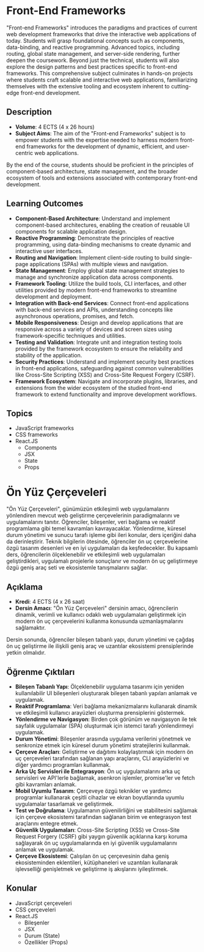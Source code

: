 # Front-End Frameworks

"Front-end Frameworks" introduces the paradigms and practices of current web development frameworks that drive the interactive web applications of today. Students will grasp foundational concepts such as components, data-binding, and reactive programming. Advanced topics, including routing, global state management, and server-side rendering, further deepen the coursework. Beyond just the technical, students will also explore the design patterns and best practices specific to front-end frameworks. This comprehensive subject culminates in hands-on projects where students craft scalable and interactive web applications, familiarizing themselves with the extensive tooling and ecosystem inherent to cutting-edge front-end development.

## Description

- **Volume**: 4 ECTS (4 x 26 hours)
- **Subject Aims**: The aim of the "Front-end Frameworks" subject is to empower students with the expertise needed to harness modern front-end frameworks for the development of dynamic, efficient, and user-centric web applications.

By the end of the course, students should be proficient in the principles of component-based architecture, state management, and the broader ecosystem of tools and extensions associated with contemporary front-end development.

## Learning Outcomes
- **Component-Based Architecture**: Understand and implement component-based architectures, enabling the creation of reusable UI components for scalable application design.
- **Reactive Programming**: Demonstrate the principles of reactive programming, using data-binding mechanisms to create dynamic and interactive user interfaces.
- **Routing and Navigation**: Implement client-side routing to build single-page applications (SPAs) with multiple views and navigation.
- **State Management**: Employ global state management strategies to manage and synchronize application data across components.
- **Framework Tooling**: Utilize the build tools, CLI interfaces, and other utilities provided by modern front-end frameworks to streamline development and deployment.
- **Integration with Back-end Services**: Connect front-end applications with back-end services and APIs, understanding concepts like asynchronous operations, promises, and fetch.
- **Mobile Responsiveness**: Design and develop applications that are responsive across a variety of devices and screen sizes using framework-specific techniques and utilities.
- **Testing and Validation**: Integrate unit and integration testing tools provided by the framework ecosystem to ensure the reliability and stability of the application.
- **Security Practices**: Understand and implement security best practices in front-end applications, safeguarding against common vulnerabilities like Cross-Site Scripting (XSS) and Cross-Site Request Forgery (CSRF).
- **Framework Ecosystem**: Navigate and incorporate plugins, libraries, and extensions from the wider ecosystem of the studied front-end framework to extend functionality and improve development workflows.


## Topics
- JavaScript frameworks
- CSS frameworks
- React.JS
  - Components
  - JSX
  - State
  - Props

# Ön Yüz Çerçeveleri

"Ön Yüz Çerçeveleri", günümüzün etkileşimli web uygulamalarını yönlendiren mevcut web geliştirme çerçevelerinin paradigmalarını ve uygulamalarını tanıtır. Öğrenciler, bileşenler, veri bağlama ve reaktif programlama gibi temel kavramları kavrayacaklar. Yönlendirme, küresel durum yönetimi ve sunucu tarafı işleme gibi ileri konular, ders içeriğini daha da derinleştirir. Teknik bilgilerin ötesinde, öğrenciler ön uç çerçevelerine özgü tasarım desenleri ve en iyi uygulamaları da keşfedecekler. Bu kapsamlı ders, öğrencilerin ölçeklenebilir ve etkileşimli web uygulamaları geliştirdikleri, uygulamalı projelerle sonuçlanır ve modern ön uç geliştirmeye özgü geniş araç seti ve ekosistemle tanışmalarını sağlar.

## Açıklama

- **Kredi**: 4 ECTS (4 x 26 saat)
- **Dersin Amacı**: "Ön Yüz Çerçeveleri" dersinin amacı, öğrencilerin dinamik, verimli ve kullanıcı odaklı web uygulamaları geliştirmek için modern ön uç çerçevelerini kullanma konusunda uzmanlaşmalarını sağlamaktır.

Dersin sonunda, öğrenciler bileşen tabanlı yapı, durum yönetimi ve çağdaş ön uç geliştirme ile ilişkili geniş araç ve uzantılar ekosistemi prensiplerinde yetkin olmalıdır.

## Öğrenme Çıktıları
- **Bileşen Tabanlı Yapı**: Ölçeklenebilir uygulama tasarımı için yeniden kullanılabilir UI bileşenleri oluşturarak bileşen tabanlı yapıları anlamak ve uygulamak.
- **Reaktif Programlama**: Veri bağlama mekanizmalarını kullanarak dinamik ve etkileşimli kullanıcı arayüzleri oluşturma prensiplerini göstermek.
- **Yönlendirme ve Navigasyon**: Birden çok görünüm ve navigasyon ile tek sayfalık uygulamalar (SPA) oluşturmak için istemci tarafı yönlendirmeyi uygulamak.
- **Durum Yönetimi**: Bileşenler arasında uygulama verilerini yönetmek ve senkronize etmek için küresel durum yönetimi stratejilerini kullanmak.
- **Çerçeve Araçları**: Geliştirme ve dağıtımı kolaylaştırmak için modern ön uç çerçeveleri tarafından sağlanan yapı araçlarını, CLI arayüzlerini ve diğer yardımcı programları kullanmak.
- **Arka Uç Servisleri ile Entegrasyon**: Ön uç uygulamalarını arka uç servisleri ve API'lerle bağlamak, asenkron işlemler, promise'ler ve fetch gibi kavramları anlamak.
- **Mobil Uyumlu Tasarım**: Çerçeveye özgü teknikler ve yardımcı programlar kullanarak çeşitli cihazlar ve ekran boyutlarında uyumlu uygulamalar tasarlamak ve geliştirmek.
- **Test ve Doğrulama**: Uygulamanın güvenilirliğini ve stabilitesini sağlamak için çerçeve ekosistemi tarafından sağlanan birim ve entegrasyon test araçlarını entegre etmek.
- **Güvenlik Uygulamaları**: Cross-Site Scripting (XSS) ve Cross-Site Request Forgery (CSRF) gibi yaygın güvenlik açıklarına karşı koruma sağlayarak ön uç uygulamalarında en iyi güvenlik uygulamalarını anlamak ve uygulamak.
- **Çerçeve Ekosistemi**: Çalışılan ön uç çerçevesinin daha geniş ekosisteminden eklentileri, kütüphaneleri ve uzantıları kullanarak işlevselliği genişletmek ve geliştirme iş akışlarını iyileştirmek.

## Konular
- JavaScript çerçeveleri
- CSS çerçeveleri
- React.JS
  - Bileşenler
  - JSX
  - Durum (State)
  - Özellikler (Props)
